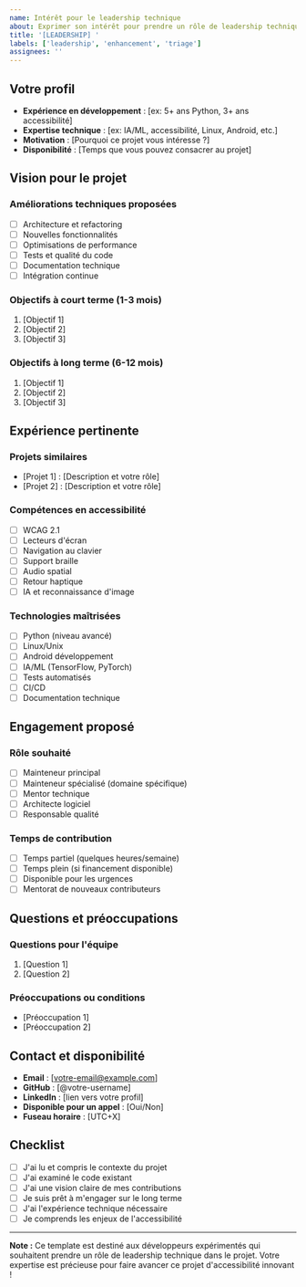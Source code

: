 ```yaml
---
name: Intérêt pour le leadership technique
about: Exprimer son intérêt pour prendre un rôle de leadership technique dans le projet
title: '[LEADERSHIP] '
labels: ['leadership', 'enhancement', 'triage']
assignees: ''
---
```


## Votre profil

- **Expérience en développement** : [ex: 5+ ans Python, 3+ ans accessibilité]
- **Expertise technique** : [ex: IA/ML, accessibilité, Linux, Android, etc.]
- **Motivation** : [Pourquoi ce projet vous intéresse ?]
- **Disponibilité** : [Temps que vous pouvez consacrer au projet]

## Vision pour le projet

### Améliorations techniques proposées
- [ ] Architecture et refactoring
- [ ] Nouvelles fonctionnalités
- [ ] Optimisations de performance
- [ ] Tests et qualité du code
- [ ] Documentation technique
- [ ] Intégration continue

### Objectifs à court terme (1-3 mois)
1. [Objectif 1]
2. [Objectif 2]
3. [Objectif 3]

### Objectifs à long terme (6-12 mois)
1. [Objectif 1]
2. [Objectif 2]
3. [Objectif 3]

## Expérience pertinente

### Projets similaires
- [Projet 1] : [Description et votre rôle]
- [Projet 2] : [Description et votre rôle]

### Compétences en accessibilité
- [ ] WCAG 2.1
- [ ] Lecteurs d'écran
- [ ] Navigation au clavier
- [ ] Support braille
- [ ] Audio spatial
- [ ] Retour haptique
- [ ] IA et reconnaissance d'image

### Technologies maîtrisées
- [ ] Python (niveau avancé)
- [ ] Linux/Unix
- [ ] Android développement
- [ ] IA/ML (TensorFlow, PyTorch)
- [ ] Tests automatisés
- [ ] CI/CD
- [ ] Documentation technique

## Engagement proposé

### Rôle souhaité
- [ ] Mainteneur principal
- [ ] Mainteneur spécialisé (domaine spécifique)
- [ ] Mentor technique
- [ ] Architecte logiciel
- [ ] Responsable qualité

### Temps de contribution
- [ ] Temps partiel (quelques heures/semaine)
- [ ] Temps plein (si financement disponible)
- [ ] Disponible pour les urgences
- [ ] Mentorat de nouveaux contributeurs

## Questions et préoccupations

### Questions pour l'équipe
1. [Question 1]
2. [Question 2]

### Préoccupations ou conditions
- [Préoccupation 1]
- [Préoccupation 2]

## Contact et disponibilité

- **Email** : [votre-email@example.com]
- **GitHub** : [@votre-username]
- **LinkedIn** : [lien vers votre profil]
- **Disponible pour un appel** : [Oui/Non]
- **Fuseau horaire** : [UTC+X]

## Checklist

- [ ] J'ai lu et compris le contexte du projet
- [ ] J'ai examiné le code existant
- [ ] J'ai une vision claire de mes contributions
- [ ] Je suis prêt à m'engager sur le long terme
- [ ] J'ai l'expérience technique nécessaire
- [ ] Je comprends les enjeux de l'accessibilité

---

**Note :** Ce template est destiné aux développeurs expérimentés qui souhaitent prendre un rôle de leadership technique dans le projet. Votre expertise est précieuse pour faire avancer ce projet d'accessibilité innovant ! 